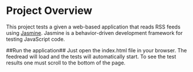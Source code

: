 # Project Overview #

This project tests a given a web-based application that reads RSS feeds using [Jasmine](http://jasmine.github.io/).
Jasmine is a behavior-driven development framework for testing JavaScript code.

##Run the application##
Just open the index.html file in your browser. The feedread will load and the tests will automatically start.
To see the test results one must scroll to the bottom of the page.
